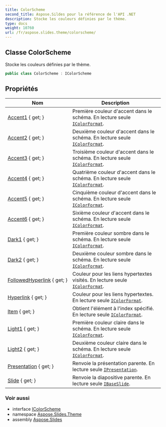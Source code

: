 ```yaml
---
title: ColorScheme
second_title: Aspose.Sildes pour la référence de l'API .NET
description: Stocke les couleurs définies par le thème.
type: docs
weight: 10760
url: /fr/aspose.slides.theme/colorscheme/
---
```


## Classe ColorScheme

Stocke les couleurs définies par le thème.

```csharp
public class ColorScheme : IColorScheme
```

## Propriétés

| Nom | Description |
| --- | --- |
| [Accent1](../../aspose.slides.theme/colorscheme/accent1) { get; } | Première couleur d'accent dans le schéma. En lecture seule [`IColorFormat`](../../aspose.slides/icolorformat). |
| [Accent2](../../aspose.slides.theme/colorscheme/accent2) { get; } | Deuxième couleur d'accent dans le schéma. En lecture seule [`IColorFormat`](../../aspose.slides/icolorformat). |
| [Accent3](../../aspose.slides.theme/colorscheme/accent3) { get; } | Troisième couleur d'accent dans le schéma. En lecture seule [`IColorFormat`](../../aspose.slides/icolorformat). |
| [Accent4](../../aspose.slides.theme/colorscheme/accent4) { get; } | Quatrième couleur d'accent dans le schéma. En lecture seule [`IColorFormat`](../../aspose.slides/icolorformat). |
| [Accent5](../../aspose.slides.theme/colorscheme/accent5) { get; } | Cinquième couleur d'accent dans le schéma. En lecture seule [`IColorFormat`](../../aspose.slides/icolorformat). |
| [Accent6](../../aspose.slides.theme/colorscheme/accent6) { get; } | Sixième couleur d'accent dans le schéma. En lecture seule [`IColorFormat`](../../aspose.slides/icolorformat). |
| [Dark1](../../aspose.slides.theme/colorscheme/dark1) { get; } | Première couleur sombre dans le schéma. En lecture seule [`IColorFormat`](../../aspose.slides/icolorformat). |
| [Dark2](../../aspose.slides.theme/colorscheme/dark2) { get; } | Deuxième couleur sombre dans le schéma. En lecture seule [`IColorFormat`](../../aspose.slides/icolorformat). |
| [FollowedHyperlink](../../aspose.slides.theme/colorscheme/followedhyperlink) { get; } | Couleur pour les liens hypertextes visités. En lecture seule [`IColorFormat`](../../aspose.slides/icolorformat). |
| [Hyperlink](../../aspose.slides.theme/colorscheme/hyperlink) { get; } | Couleur pour les liens hypertextes. En lecture seule [`IColorFormat`](../../aspose.slides/icolorformat). |
| [Item](../../aspose.slides.theme/colorscheme/item) { get; } | Obtient l'élément à l'index spécifié. En lecture seule [`IColorFormat`](../../aspose.slides/icolorformat). |
| [Light1](../../aspose.slides.theme/colorscheme/light1) { get; } | Première couleur claire dans le schéma. En lecture seule [`IColorFormat`](../../aspose.slides/icolorformat). |
| [Light2](../../aspose.slides.theme/colorscheme/light2) { get; } | Deuxième couleur claire dans le schéma. En lecture seule [`IColorFormat`](../../aspose.slides/icolorformat). |
| [Presentation](../../aspose.slides.theme/colorscheme/presentation) { get; } | Renvoie la présentation parente. En lecture seule [`IPresentation`](../../aspose.slides/ipresentation). |
| [Slide](../../aspose.slides.theme/colorscheme/slide) { get; } | Renvoie la diapositive parente. En lecture seule [`IBaseSlide`](../../aspose.slides/ibaseslide). |

### Voir aussi

* interface [IColorScheme](../icolorscheme)
* namespace [Aspose.Slides.Theme](../../aspose.slides.theme)
* assembly [Aspose.Slides](../../)

<!-- NE PAS ÉDITER : généré par xmldocmd pour Aspose.Slides.dll -->